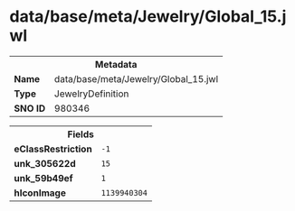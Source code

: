 <h1>data/base/meta/Jewelry/Global_15.jwl</h1><table><tr><th colspan="100%">Metadata</th></tr><tr><td><b>Name</b></td><td>data/base/meta/Jewelry/Global_15.jwl</td></tr><tr><td><b>Type</b></td><td>JewelryDefinition</td></tr><tr><td><b>SNO ID</b></td><td>980346</td></tr></table>

<table><tr><th colspan="100%">Fields</th></tr><tr><td><b>eClassRestriction</b></td><td><code>-1</code></td></tr><tr><td><b>unk_305622d</b></td><td><code>15</code></td></tr><tr><td><b>unk_59b49ef</b></td><td><code>1</code></td></tr><tr><td><b>hIconImage</b></td><td><code>1139940304</code></td></tr></table>

